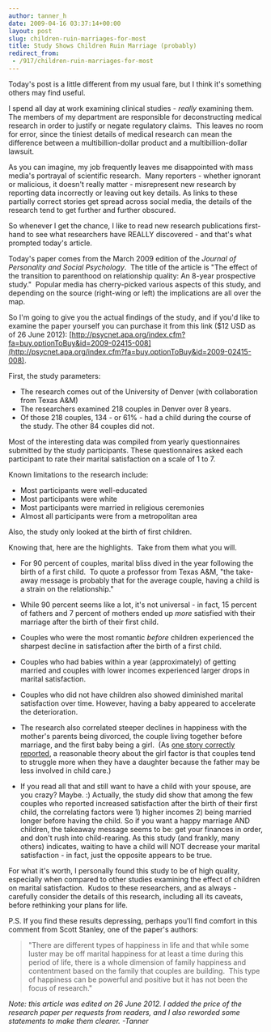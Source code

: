 ```yaml
---
author: tanner_h
date: 2009-04-16 03:37:14+00:00
layout: post
slug: children-ruin-marriages-for-most
title: Study Shows Children Ruin Marriage (probably)
redirect_from:
 - /917/children-ruin-marriages-for-most
---
```


Today's post is a little different from my usual fare, but I think it's something others may find useful.

I spend all day at work examining clinical studies - _really_ examining them.  The members of my department are responsible for deconstructing medical research in order to justify or negate regulatory claims.  This leaves no room for error, since the tiniest details of medical research can mean the difference between a multibillion-dollar product and a multibillion-dollar lawsuit.

As you can imagine, my job frequently leaves me disappointed with mass media's portrayal of scientific research.  Many reporters - whether ignorant or malicious, it doesn't really matter - misrepresent new research by reporting data incorrectly or leaving out key details.  As links to these partially correct stories get spread across social media, the details of the research tend to get further and further obscured.

So whenever I get the chance, I like to read new research publications first-hand to see what researchers have REALLY discovered - and that's what prompted today's article.

Today's paper comes from the March 2009 edition of the _Journal of Personality and Social Psychology_.  The title of the article is "The effect of the transition to parenthood on relationship quality: An 8-year prospective study."  Popular media has cherry-picked various aspects of this study, and depending on the source (right-wing or left) the implications are all over the map.

So I'm going to give you the actual findings of the study, and if you'd like to examine the paper yourself you can purchase it from this link ($12 USD as of 26 June 2012): [http://psycnet.apa.org/index.cfm?fa=buy.optionToBuy&id=2009-02415-008](http://psycnet.apa.org/index.cfm?fa=buy.optionToBuy&id=2009-02415-008).

First, the study parameters:

  * The research comes out of the University of Denver (with collaboration from Texas A&M)
  * The researchers examined 218 couples in Denver over 8 years.
  * Of those 218 couples, 134 - or 61% - had a child during the course of the study.  The other 84 couples did not.

Most of the interesting data was compiled from yearly questionnaires submitted by the study participants.  These questionnaires asked each participant to rate their marital satisfaction on a scale of 1 to 7.

Known limitations to the research include:
	
  * Most participants were well-educated
  * Most participants were white
  * Most participants were married in religious ceremonies
  * Almost all participants were from a metropolitan area

Also, the study only looked at the birth of first children.

Knowing that, here are the highlights.  Take from them what you will.
	
  * For 90 percent of couples, marital bliss dived in the year following the birth of a first child.  To quote a professor from Texas A&M, "the take-away message is probably that for the average couple, having a child is a strain on the relationship."
	
  * While 90 percent seems like a lot, it's not universal - in fact, 15 percent of fathers and 7 percent of mothers ended up _more_ satisfied with their marriage after the birth of their first child.
	
  * Couples who were the most romantic _before_ children experienced the sharpest decline in satisfaction after the birth of a first child.
	
  * Couples who had babies within a year (approximately) of getting married and couples with lower incomes experienced larger drops in marital satisfaction.
	
  * Couples who did not have children also showed diminished marital satisfaction over time. However, having a baby appeared to accelerate the deterioration.
	
  * The research also correlated steeper declines in happiness with the mother's parents being divorced, the couple living together before marriage, and the first baby being a girl.  (As [one story correctly reported](http://www.denverpost.com/commented/ci_12111464?source=commented-), a reasonable theory about the girl factor is that couples tend to struggle more when they have a daughter because the father may be less involved in child care.)
	
  * If you read all that and still want to have a child with your spouse, are you crazy?  Maybe.  :)  Actually, the study did show that among the few couples who reported increased satisfaction after the birth of their first child, the correlating factors were 1) higher incomes 2) being married longer before having the child.  So if you want a happy marriage AND children, the takeaway message seems to be: get your finances in order, and don't rush into child-rearing.  As this study (and frankly, many others) indicates, waiting to have a child will NOT decrease your marital satisfaction - in fact, just the opposite appears to be true.

For what it's worth, I personally found this study to be of high quality, especially when compared to other studies examining the effect of children on marital satisfaction.  Kudos to these researchers, and as always - carefully consider the details of this research, including all its caveats, before rethinking your plans for life.

P.S. If you find these results depressing, perhaps you'll find comfort in this comment from Scott Stanley, one of the paper's authors:

> "There are different types of happiness in life and that while some luster may be off marital happiness for at least a time during this period of life, there is a whole dimension of family happiness and contentment based on the family that couples are building.  This type of happiness can be powerful and positive but it has not been the focus of research."

_Note: this article was edited on 26 June 2012.  I added the price of the research paper per requests from readers, and I also reworded some statements to make them clearer.  -Tanner_
